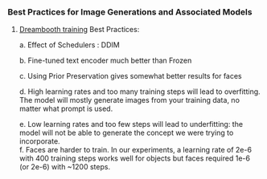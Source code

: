 ### Best Practices for Image Generations and Associated Models


1. [Dreambooth training](https://huggingface.co/blog/dreambooth) Best Practices:


   a. Effect of Schedulers : DDIM

   b. Fine-tuned text encoder much better than Frozen
   
   c. Using Prior Preservation gives somewhat better results for faces
   
   d. High learning rates and too many training steps will lead to overfitting. The model will mostly generate images from your training data, no matter what prompt is used.
   
   e. Low learning rates and too few steps will lead to underfitting: the model will not be able to generate the concept we were trying to incorporate.     
   f. Faces are harder to train. In our experiments, a learning rate of 2e-6 with 400 training steps works well for objects but faces required 1e-6 (or 2e-6) with ~1200 steps.
   



